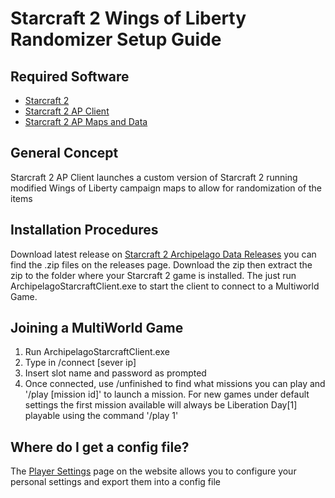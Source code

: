 # Starcraft 2 Wings of Liberty Randomizer Setup Guide

## Required Software

- [Starcraft 2](https://starcraft2.com/en-us/)
- [Starcraft 2 AP Client](https://github.com/ArchipelagoMW/Archipelago)
- [Starcraft 2 AP Maps and Data](https://github.com/TheCondor07/Starcraft2ArchipelagoData)

## General Concept

Starcraft 2 AP Client launches a custom version of Starcraft 2 running modified Wings of Liberty campaign maps
 to allow for randomization of the items

## Installation Procedures

Download latest release on [Starcraft 2 Archipelago Data Releases](https://github.com/TheCondor07/Starcraft2ArchipelagoData/releases) you
can find the .zip files on the releases page. Download the zip then extract the zip to the
folder where your Starcraft 2 game is installed. The just run ArchipelagoStarcraftClient.exe to start the client to
 connect to a Multiworld Game.

## Joining a MultiWorld Game

1. Run ArchipelagoStarcraftClient.exe
2. Type in /connect [sever ip]
3. Insert slot name and password as prompted
4. Once connected, use /unfinished to find what missions you can play and '/play [mission id]' to launch a mission. For 
new games under default settings the first mission available will always be Liberation Day[1] playable using the command
'/play 1'

## Where do I get a config file?

The [Player Settings](https://archipelago.gg/games/Starcraft2WoL/player-settings) page on the website allows you to
configure your personal settings and export them into a config file
